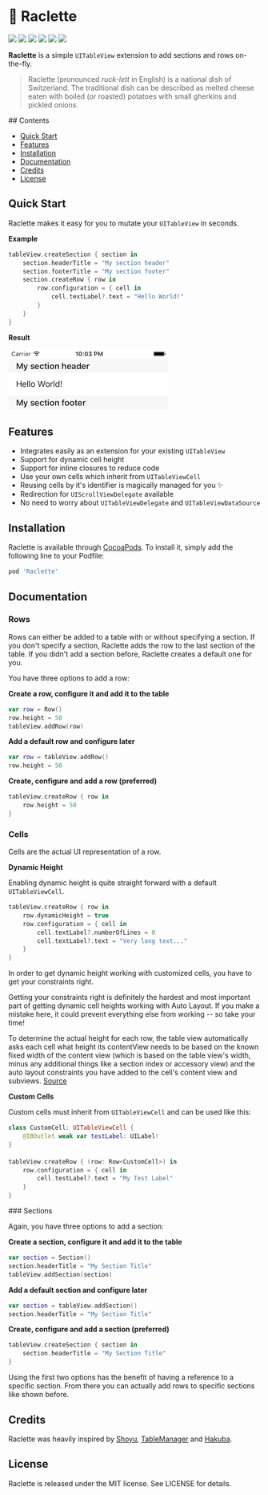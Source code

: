# 🧀 Raclette
[![](http://img.shields.io/badge/ios-8.1+-FC3159.svg)]()
[![](http://img.shields.io/badge/swift-3.0-FD9426.svg)]()
[![](http://img.shields.io/badge/xcode-8.0-157EFB.svg)]()
[![](https://img.shields.io/badge/cocoapods-compatible-53D769.svg)](https://github.com/cocoapods/cocoapods)
[![](https://img.shields.io/badge/license-MIT-lightgrey.svg)](http://mit-license.org)
[![](https://travis-ci.org/rmnblm/Raclette.svg?branch=master)](https://travis-ci.org/rmnblm/Raclette)


**Raclette** is a simple `UITableView` extension to add sections and rows on-the-fly.

> Raclette (pronounced _ruck-lett_ in English) is a national dish of Switzerland. The traditional dish can be described as melted cheese eaten with boiled (or roasted) potatoes with small gherkins and pickled onions.



## Contents

* [Quick Start](#quickstart)
* [Features](#features)
* [Installation](#installation)
* [Documentation](#documentation)
* [Credits](#credits)
* [License](#license)




## Quick Start

Raclette makes it easy for you to mutate your `UITableView` in seconds. 

**Example**

``` swift
tableView.createSection { section in 
	section.headerTitle = "My section header"
    section.footerTitle = "My section footer"
    section.createRow { row in
      	row.configuration = { cell in
          	cell.textLabel?.text = "Hello World!"
      	}
    }
}
```

**Result**

 ![quickstart_result](Resources/quickstart_result.png)



## Features

* Integrates easily as an extension for your existing `UITableView`
* Support for dynamic cell height
* Support for inline closures to reduce code
* Use your own cells which inherit from `UITableViewCell`
* Reusing cells by it's identifier is magically managed for you ✨
* Redirection for `UIScrollViewDelegate` available
* No need to worry about `UITableViewDelegate` and `UITableViewDataSource`





## Installation

Raclette is available through [CocoaPods](http://cocoapods.org). To install it, simply add the following line to your Podfile:

```ruby
pod 'Raclette'
```



## Documentation

### Rows

Rows can either be added to a table with or without specifying a section. If you don't specify a section, Raclette adds the row to the last section of the table. If you didn't add a section before, Raclette creates a default one for you.

You have three options to add a row:

**Create a row, configure it and add it to the table**

```swift
var row = Row()
row.height = 50
tableView.addRow(row)
```

**Add a default row and configure later**

```swift
var row = tableView.addRow()
row.height = 50
```

**Create, configure and add a row (preferred)**

``` swift
tableView.createRow { row in
	row.height = 50
}
```

### Cells

Cells are the actual UI representation of a row.

**Dynamic Height**

Enabling dynamic height is quite straight forward with a default `UITableViewCell`.

```swift
tableView.createRow { row in
  	row.dynamicHeight = true
  	row.configuration = { cell in
  		cell.textLabel?.numberOfLines = 0
  		cell.textLabel?.text = "Very long text..."
  	}
}
```

In order to get dynamic height working with customized cells, you have to get your constraints right.

Getting your constraints right is definitely the hardest and most important part of getting dynamic cell heights working with Auto Layout. If you make a mistake here, it could prevent everything else from working -- so take your time!

To determine the actual height for each row, the table view automatically asks each cell what height its contentView needs to be based on the known fixed width of the content view (which is based on the table view's width, minus any additional things like a section index or accessory view) and the auto layout constraints you have added to the cell's content view and subviews. [Source](http://stackoverflow.com/a/18746930/2058139)

**Custom Cells**

Custom cells must inherit from `UITableViewCell` and can be used like this:

```swift
class CustomCell: UITableViewCell {
	@IBOutlet weak var testLabel: UILabel!
}

tableView.createRow { (row: Row<CustomCell>) in
	row.configuration = { cell in
		cell.testLabel?.text = "My Test Label"
	}
}
```

### Sections

Again, you have three options to add a section:

**Create a section, configure it and add it to the table**

```swift
var section = Section()
section.headerTitle = "My Section Title"
tableView.addSection(section)
```

**Add a default section and configure later**

```swift
var section = tableView.addSection()
section.headerTitle = "My Section Title"
```

**Create, configure and add a section (preferred)**

```swift
tableView.createSection { section in
	section.headerTitle = "My Section Title"
}
```

Using the first two options has the benefit of having a reference to a specific section. From there you can actually add rows to specific sections like shown before.



## Credits

Raclette was heavily inspired by [Shoyu](https://github.com/yukiasai/Shoyu), [TableManager](https://github.com/Morbix/TableManager) and [Hakuba](https://github.com/nghialv/Hakuba).



## License

Raclette is released under the MIT license. See LICENSE for details.